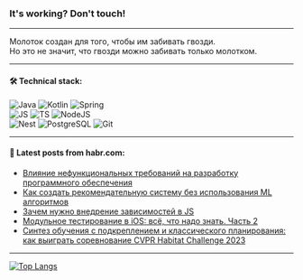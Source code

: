 ### It's working? Don't touch!

---
Молоток создан для того, чтобы им забивать гвозди. <br>
Но это не значит, что гвозди можно забивать только молотком.

---

#### 🛠️ Technical stack:

![Java](https://img.shields.io/badge/Java-informational?logo=Oracle&style=flat&logoColor=white&color=FF4500)
![Kotlin](https://img.shields.io/badge/Kotlin-informational?logo=Kotlin&style=flat&logoColor=white&color=774D97)
![Spring](https://img.shields.io/badge/SpringBoot-informational?logo=SpringBoot&style=flat&logoColor=white&color=6DB33F) <br>
![JS](https://img.shields.io/badge/JS-informational?logo=javaScript&style=flat&logoColor=black&color=F7Df1E)
![TS](https://img.shields.io/badge/TypeScript-informational?logo=typeScript&style=flat&logoColor=black&color=0667A8)
![NodeJS](https://img.shields.io/badge/NodeJS-informational?logo=node.js&style=flat&logoColor=white&color=70A760) <br>
![Nest](https://img.shields.io/badge/NestJS-informational?logo=NestJS&style=flat&logoColor=white&color=E0234E)
![PostgreSQL](https://img.shields.io/badge/PostgreSQL-informational?logo=PostgreSQL&style=flat&logoColor=white&color=DAA520)
![Git](https://img.shields.io/badge/Git-informational?logo=git&style=flat&logoColor=white&color=778899)

___

#### 💬 Latest posts from habr.com:

<!-- BLOG-POST-LIST:START -->
- [Влияние нефункциональных требований на разработку программного обеспечения](https://habr.com/ru/companies/smartup_tech/articles/748150/?utm_source=habrahabr&utm_medium=rss&utm_campaign=748150)
- [Как создать рекомендательную систему без использования ML алгоритмов](https://habr.com/ru/articles/748142/?utm_source=habrahabr&utm_medium=rss&utm_campaign=748142)
- [Зачем нужно внедрение зависимостей в JS](https://habr.com/ru/articles/748132/?utm_source=habrahabr&utm_medium=rss&utm_campaign=748132)
- [Модульное тестирование в iOS: всё, что надо знать. Часть 2](https://habr.com/ru/companies/docdoc/articles/748130/?utm_source=habrahabr&utm_medium=rss&utm_campaign=748130)
- [Синтез обучения с подкреплением и классического планирования: как выиграть соревнование CVPR Habitat Challenge 2023](https://habr.com/ru/companies/airi/articles/748062/?utm_source=habrahabr&utm_medium=rss&utm_campaign=748062)
<!-- BLOG-POST-LIST:END -->

---
[![Top Langs](https://github-readme-stats-git-master-advtsetting-gmailcom.vercel.app/api/top-langs/?username=zloylis&langs_count=10&hide_title=false&title_color=e6edf3&size_weight=0.5&count_weight=0.5&layout=compact&hide_border=true&theme=dracula)](https://github.com/zloylis)

<!-- ![GitHub stats](https://github-readme-stats-git-master-advtsetting-gmailcom.vercel.app/api?username=zloylis&show_icons=true&hide_border=true&theme=dracula&hide_title=true&include_all_commits=true&count_private=true&hide=contribs&hide_rank=true) -->
